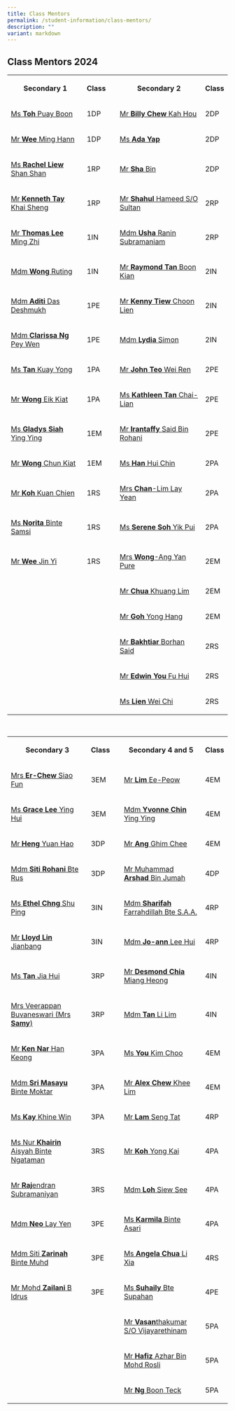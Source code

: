 ```yaml
---
title: Class Mentors
permalink: /student-information/class-mentors/
description: ""
variant: markdown
---
```

<h2>Class Mentors 2024</h2><table><tbody><tr><th rowspan="1" colspan="1"><p>Secondary 1</p></th><th rowspan="1" colspan="1"><p>Class</p></th><td rowspan="1" colspan="1"><p></p></td><th rowspan="1" colspan="1"><p>Secondary 2</p></th><th rowspan="1" colspan="1"><p>Class</p></th></tr><tr><td rowspan="1" colspan="1"><p><a href="mailto:toh_puay_boon@schools.gov.sg" rel="noopener noreferrer nofollow" target="">Ms </a><strong><a href="mailto:toh_puay_boon@schools.gov.sg" rel="noopener noreferrer nofollow" target="">Toh</a></strong><a href="mailto:toh_puay_boon@schools.gov.sg" rel="noopener noreferrer nofollow" target=""> Puay Boon</a></p><p></p></td><td rowspan="1" colspan="1"><p>1DP</p></td><td rowspan="1" colspan="1"><p></p></td><td rowspan="1" colspan="1"><p><a href="mailto:chew_kah_hou@schools.gov.sg" rel="noopener noreferrer nofollow" target="">Mr </a><strong><a href="mailto:chew_kah_hou@schools.gov.sg" rel="noopener noreferrer nofollow" target="">Billy Chew</a></strong><a href="mailto:chew_kah_hou@schools.gov.sg" rel="noopener noreferrer nofollow" target=""> Kah Hou</a></p></td><td rowspan="1" colspan="1"><p>2DP</p></td></tr><tr><td rowspan="1" colspan="1"><p><a href="mailto:wee_ming_hann@schools.gov.sg" rel="noopener noreferrer nofollow" target="">Mr </a><strong><a href="mailto:wee_ming_hann@schools.gov.sg" rel="noopener noreferrer nofollow" target="">Wee</a></strong><a href="mailto:wee_ming_hann@schools.gov.sg" rel="noopener noreferrer nofollow" target=""> Ming Hann</a></p></td><td rowspan="1" colspan="1"><p>1DP</p></td><td rowspan="1" colspan="1"><p></p></td><td rowspan="1" colspan="1"><p><a href="mailto:kay_khine_win@schools.gov.sg" rel="noopener noreferrer nofollow" target="">Ms </a><strong><a href="mailto:kay_khine_win@schools.gov.sg" rel="noopener noreferrer nofollow" target="">Ada Yap</a></strong></p></td><td rowspan="1" colspan="1"><p>2DP</p></td></tr><tr><td rowspan="1" colspan="1"><p><a href="mailto:liew_shan_shan@schools.gov.sg" rel="noopener noreferrer nofollow" target="">Ms </a><strong><a href="mailto:liew_shan_shan@schools.gov.sg" rel="noopener noreferrer nofollow" target="">Rachel Liew</a></strong><a href="mailto:liew_shan_shan@schools.gov.sg" rel="noopener noreferrer nofollow" target=""> Shan Shan</a></p></td><td rowspan="1" colspan="1"><p>1RP</p></td><td rowspan="1" colspan="1"><p></p></td><td rowspan="1" colspan="1"><p><a href="mailto:sha_bin@schools.gov.sg" rel="noopener noreferrer nofollow" target="_blank">Mr </a><strong><a href="mailto:sha_bin@schools.gov.sg" rel="noopener noreferrer nofollow" target="_blank">Sha </a></strong><a href="mailto:sha_bin@schools.gov.sg" rel="noopener noreferrer nofollow" target="_blank">Bin</a></p></td><td rowspan="1" colspan="1"><p>2DP</p></td></tr><tr><td rowspan="1" colspan="1"><p><a href="mailto:tay_khai_sheng_kenneth@schools.gov.sg" rel="noopener noreferrer nofollow" target="">Mr </a><strong><a href="mailto:tay_khai_sheng_kenneth@schools.gov.sg" rel="noopener noreferrer nofollow" target="">Kenneth Tay</a></strong><a href="mailto:tay_khai_sheng_kenneth@schools.gov.sg" rel="noopener noreferrer nofollow" target=""> Khai Sheng</a></p></td><td rowspan="1" colspan="1"><p>1RP</p></td><td rowspan="1" colspan="1"><p></p></td><td rowspan="1" colspan="1"><p><a href="mailto:shahul_hameed_sultan@schools.gov.sg" rel="noopener noreferrer nofollow" target="">Mr </a><strong><a href="mailto:shahul_hameed_sultan@schools.gov.sg" rel="noopener noreferrer nofollow" target="">Shahul</a></strong><a href="mailto:shahul_hameed_sultan@schools.gov.sg" rel="noopener noreferrer nofollow" target=""> Hameed S/O Sultan</a></p></td><td rowspan="1" colspan="1"><p>2RP</p></td></tr><tr><td rowspan="1" colspan="1"><p><a href="mailto:thomas_lee_ming_zhi_a@schools.gov.sg" rel="noopener noreferrer nofollow" target="">Mr </a><strong><a href="mailto:thomas_lee_ming_zhi_a@schools.gov.sg" rel="noopener noreferrer nofollow" target="">Thomas Lee</a></strong><a href="mailto:thomas_lee_ming_zhi_a@schools.gov.sg" rel="noopener noreferrer nofollow" target=""> Ming Zhi</a></p></td><td rowspan="1" colspan="1"><p>1IN</p></td><td rowspan="1" colspan="1"><p></p></td><td rowspan="1" colspan="1"><p><a href="mailto:usha_rani_subramaniam@schools.gov.sg" rel="noopener noreferrer nofollow" target="_blank">Mdm </a><strong><a href="mailto:usha_rani_subramaniam@schools.gov.sg" rel="noopener noreferrer nofollow" target="_blank">Usha </a></strong><a href="mailto:usha_rani_subramaniam@schools.gov.sg" rel="noopener noreferrer nofollow" target="_blank">Ranin Subramaniam</a></p></td><td rowspan="1" colspan="1"><p>2RP</p></td></tr><tr><td rowspan="1" colspan="1"><p><a href="mailto:wong_ruting@schools.gov.sg" rel="noopener noreferrer nofollow" target="">Mdm </a><strong><a href="mailto:wong_ruting@schools.gov.sg" rel="noopener noreferrer nofollow" target="">Wong</a></strong><a href="mailto:wong_ruting@schools.gov.sg" rel="noopener noreferrer nofollow" target=""> Ruting</a></p></td><td rowspan="1" colspan="1"><p>1IN</p></td><td rowspan="1" colspan="1"><p></p></td><td rowspan="1" colspan="1"><p><a href="mailto:raymond_tan_boon_kian@schools.gov.sg" rel="noopener noreferrer nofollow" target="">Mr </a><strong><a href="mailto:raymond_tan_boon_kian@schools.gov.sg" rel="noopener noreferrer nofollow" target="">Raymond Tan</a></strong><a href="mailto:raymond_tan_boon_kian@schools.gov.sg" rel="noopener noreferrer nofollow" target=""> Boon Kian</a></p></td><td rowspan="1" colspan="1"><p>2IN</p></td></tr><tr><td rowspan="1" colspan="1"><p><a href="mailto:aditi_das_deshmukh@schools.gov.sg" rel="noopener noreferrer nofollow" target="">Mdm </a><strong><a href="mailto:aditi_das_deshmukh@schools.gov.sg" rel="noopener noreferrer nofollow" target="">Aditi</a></strong><a href="mailto:aditi_das_deshmukh@schools.gov.sg" rel="noopener noreferrer nofollow" target=""> Das Deshmukh</a></p></td><td rowspan="1" colspan="1"><p>1PE</p></td><td rowspan="1" colspan="1"><p></p></td><td rowspan="1" colspan="1"><p><a href="mailto:tiew_choon_lien@schools.gov.sg" rel="noopener noreferrer nofollow" target="_blank">Mr </a><strong><a href="mailto:tiew_choon_lien@schools.gov.sg" rel="noopener noreferrer nofollow" target="_blank">Kenny Tiew</a></strong><a href="mailto:tiew_choon_lien@schools.gov.sg" rel="noopener noreferrer nofollow" target="_blank"> Choon Lien</a></p></td><td rowspan="1" colspan="1"><p>2IN</p></td></tr><tr><td rowspan="1" colspan="1"><p><a href="mailto:clarissa_ng_pey_wen@schools.gov.sg" rel="noopener noreferrer nofollow" target="">Mdm </a><strong><a href="mailto:clarissa_ng_pey_wen@schools.gov.sg" rel="noopener noreferrer nofollow" target="">Clarissa Ng</a></strong><a href="mailto:clarissa_ng_pey_wen@schools.gov.sg" rel="noopener noreferrer nofollow" target=""> Pey Wen</a></p></td><td rowspan="1" colspan="1"><p>1PE</p></td><td rowspan="1" colspan="1"><p></p></td><td rowspan="1" colspan="1"><p><a href="mailto:simon_lydia_shamani@schools.gov.sg" rel="noopener noreferrer nofollow" target="_blank">Mdm </a><strong><a href="mailto:simon_lydia_shamani@schools.gov.sg" rel="noopener noreferrer nofollow" target="_blank">Lydia </a></strong><a href="mailto:simon_lydia_shamani@schools.gov.sg" rel="noopener noreferrer nofollow" target="_blank">Simon</a></p></td><td rowspan="1" colspan="1"><p>2IN</p></td></tr><tr><td rowspan="1" colspan="1"><p><a href="mailto:tan_kuay_yong@schools.gov.sg" rel="noopener noreferrer nofollow" target="">Ms </a><strong><a href="mailto:tan_kuay_yong@schools.gov.sg" rel="noopener noreferrer nofollow" target="">Tan</a></strong><a href="mailto:tan_kuay_yong@schools.gov.sg" rel="noopener noreferrer nofollow" target=""> Kuay Yong</a></p></td><td rowspan="1" colspan="1"><p>1PA</p></td><td rowspan="1" colspan="1"><p></p></td><td rowspan="1" colspan="1"><p><a href="mailto:john_teo_wei_ren@schools.gov.sg" rel="noopener noreferrer nofollow" target="_blank">Mr </a><strong><a href="mailto:john_teo_wei_ren@schools.gov.sg" rel="noopener noreferrer nofollow" target="_blank">John Teo</a></strong><a href="mailto:john_teo_wei_ren@schools.gov.sg" rel="noopener noreferrer nofollow" target="_blank"> Wei Ren</a></p></td><td rowspan="1" colspan="1"><p>2PE</p></td></tr><tr><td rowspan="1" colspan="1"><p><a href="mailto:wong_eik_kiat@schools.gov.sg" rel="noopener noreferrer nofollow" target="">Mr </a><strong><a href="mailto:wong_eik_kiat@schools.gov.sg" rel="noopener noreferrer nofollow" target="">Wong</a></strong><a href="mailto:wong_eik_kiat@schools.gov.sg" rel="noopener noreferrer nofollow" target=""> Eik Kiat</a></p></td><td rowspan="1" colspan="1"><p>1PA</p></td><td rowspan="1" colspan="1"><p></p></td><td rowspan="1" colspan="1"><p><a href="mailto:tan_chai-lian_kathleen@schools.gov.sg" rel="noopener noreferrer nofollow" target="">Ms </a><strong><a href="mailto:tan_chai-lian_kathleen@schools.gov.sg" rel="noopener noreferrer nofollow" target="">Kathleen Tan</a></strong><a href="mailto:tan_chai-lian_kathleen@schools.gov.sg" rel="noopener noreferrer nofollow" target=""> Chai-Lian</a></p></td><td rowspan="1" colspan="1"><p>2PE</p></td></tr><tr><td rowspan="1" colspan="1"><p><a href="mailto:gladys_siah_ying_ying@schools.gov.sg" rel="noopener noreferrer nofollow" target="">Ms </a><strong><a href="mailto:gladys_siah_ying_ying@schools.gov.sg" rel="noopener noreferrer nofollow" target="">Gladys Siah</a></strong><a href="mailto:gladys_siah_ying_ying@schools.gov.sg" rel="noopener noreferrer nofollow" target=""> Ying Ying</a></p></td><td rowspan="1" colspan="1"><p>1EM</p></td><td rowspan="1" colspan="1"><p></p></td><td rowspan="1" colspan="1"><p><a href="mailto:irantaffy_said_b_rohani@schools.gov.sg" rel="noopener noreferrer nofollow" target="_blank">Mr </a><strong><a href="mailto:irantaffy_said_b_rohani@schools.gov.sg" rel="noopener noreferrer nofollow" target="_blank">Irantaffy </a></strong><a href="mailto:irantaffy_said_b_rohani@schools.gov.sg" rel="noopener noreferrer nofollow" target="_blank">Said Bin Rohani</a></p></td><td rowspan="1" colspan="1"><p>2PE</p></td></tr><tr><td rowspan="1" colspan="1"><p><a href="mailto:wong_chun_kiat@schools.gov.sg" rel="noopener noreferrer nofollow" target="">Mr </a><strong><a href="mailto:wong_chun_kiat@schools.gov.sg" rel="noopener noreferrer nofollow" target="">Wong</a></strong><a href="mailto:wong_chun_kiat@schools.gov.sg" rel="noopener noreferrer nofollow" target=""> Chun Kiat</a></p></td><td rowspan="1" colspan="1"><p>1EM</p></td><td rowspan="1" colspan="1"><p></p></td><td rowspan="1" colspan="1"><p><a href="mailto:han_hui_chin@schools.gov.sg" rel="noopener noreferrer nofollow" target="">Ms </a><strong><a href="mailto:han_hui_chin@schools.gov.sg" rel="noopener noreferrer nofollow" target="">Han</a></strong><a href="mailto:han_hui_chin@schools.gov.sg" rel="noopener noreferrer nofollow" target=""> Hui Chin</a></p></td><td rowspan="1" colspan="1"><p>2PA</p></td></tr><tr><td rowspan="1" colspan="1"><p><a href="mailto:koh_kuan_chien@schools.gov.sg" rel="noopener noreferrer nofollow" target="">Mr </a><strong><a href="mailto:koh_kuan_chien@schools.gov.sg" rel="noopener noreferrer nofollow" target="">Koh</a></strong><a href="mailto:koh_kuan_chien@schools.gov.sg" rel="noopener noreferrer nofollow" target=""> Kuan Chien</a></p></td><td rowspan="1" colspan="1"><p>1RS</p></td><td rowspan="1" colspan="1"><p></p></td><td rowspan="1" colspan="1"><p><a href="mailto:lim_lay_yean@schools.gov.sg" rel="noopener noreferrer nofollow" target="">Mrs </a><strong><a href="mailto:lim_lay_yean@schools.gov.sg" rel="noopener noreferrer nofollow" target="">Chan</a></strong><a href="mailto:lim_lay_yean@schools.gov.sg" rel="noopener noreferrer nofollow" target="">-Lim Lay Yean</a></p></td><td rowspan="1" colspan="1"><p>2PA</p></td></tr><tr><td rowspan="1" colspan="1"><p><a href="mailto:norita_samsi@schools.gov.sg" rel="noopener noreferrer nofollow" target="">Ms </a><strong><a href="mailto:norita_samsi@schools.gov.sg" rel="noopener noreferrer nofollow" target="">Norita</a></strong><a href="mailto:norita_samsi@schools.gov.sg" rel="noopener noreferrer nofollow" target=""> Binte Samsi</a></p></td><td rowspan="1" colspan="1"><p>1RS<br></p></td><td rowspan="1" colspan="1"><p></p></td><td rowspan="1" colspan="1"><p><a href="mailto:soh_yik_pui@schools.gov.sg" rel="noopener noreferrer nofollow" target="_blank">Ms </a><strong><a href="mailto:soh_yik_pui@schools.gov.sg" rel="noopener noreferrer nofollow" target="_blank">Serene Soh</a></strong><a href="mailto:soh_yik_pui@schools.gov.sg" rel="noopener noreferrer nofollow" target="_blank"> Yik Pui</a></p></td><td rowspan="1" colspan="1"><p>2PA</p></td></tr><tr><td rowspan="1" colspan="1"><p><a href="mailto:wee_jin_yi@schools.gov.sg" rel="noopener noreferrer nofollow" target="">Mr </a><strong><a href="mailto:wee_jin_yi@schools.gov.sg" rel="noopener noreferrer nofollow" target="">Wee </a></strong><a href="mailto:wee_jin_yi@schools.gov.sg" rel="noopener noreferrer nofollow" target="">Jin Yi</a></p></td><td rowspan="1" colspan="1"><p>1RS</p></td><td rowspan="1" colspan="1"><p></p></td><td rowspan="1" colspan="1"><p><a href="mailto:ang_yan_pure@schools.gov.sg" rel="noopener noreferrer nofollow" target="_blank">Mrs </a><strong><a href="mailto:ang_yan_pure@schools.gov.sg" rel="noopener noreferrer nofollow" target="_blank">Wong</a></strong><a href="mailto:ang_yan_pure@schools.gov.sg" rel="noopener noreferrer nofollow" target="_blank">-Ang Yan Pure</a></p></td><td rowspan="1" colspan="1"><p>2EM</p></td></tr><tr><td rowspan="1" colspan="1"><p></p></td><td rowspan="1" colspan="1"><p></p></td><td rowspan="1" colspan="1"><p></p></td><td rowspan="1" colspan="1"><p><a href="mailto:chua_khuang_lim@schools.gov.sg" rel="noopener noreferrer nofollow" target="">Mr </a><strong><a href="mailto:chua_khuang_lim@schools.gov.sg" rel="noopener noreferrer nofollow" target="">Chua</a></strong><a href="mailto:chua_khuang_lim@schools.gov.sg" rel="noopener noreferrer nofollow" target=""> Khuang Lim</a></p></td><td rowspan="1" colspan="1"><p>2EM</p></td></tr><tr><td rowspan="1" colspan="1"><p></p></td><td rowspan="1" colspan="1"><p></p></td><td rowspan="1" colspan="1"><p></p></td><td rowspan="1" colspan="1"><p><a href="mailto:goh_yong_hang@schools.gov.sg" rel="noopener noreferrer nofollow" target="_blank">Mr </a><strong><a href="mailto:goh_yong_hang@schools.gov.sg" rel="noopener noreferrer nofollow" target="_blank">Goh </a></strong><a href="mailto:goh_yong_hang@schools.gov.sg" rel="noopener noreferrer nofollow" target="_blank">Yong Hang</a></p></td><td rowspan="1" colspan="1"><p>2EM</p></td></tr><tr><td rowspan="1" colspan="1"><p></p></td><td rowspan="1" colspan="1"><p></p></td><td rowspan="1" colspan="1"><p></p></td><td rowspan="1" colspan="1"><p><a href="mailto:bakhtiar_borhan_said@schools.gov.sg" rel="noopener noreferrer nofollow" target="_blank">Mr </a><strong><a href="mailto:bakhtiar_borhan_said@schools.gov.sg" rel="noopener noreferrer nofollow" target="_blank">Bakhtiar </a></strong><a href="mailto:bakhtiar_borhan_said@schools.gov.sg" rel="noopener noreferrer nofollow" target="_blank">Borhan Said</a></p></td><td rowspan="1" colspan="1"><p>2RS</p></td></tr><tr><td rowspan="1" colspan="1"><p></p></td><td rowspan="1" colspan="1"><p></p></td><td rowspan="1" colspan="1"><p></p></td><td rowspan="1" colspan="1"><p><a href="mailto:you_fu_hui@schools.gov.sg" rel="noopener noreferrer nofollow" target="">Mr </a><strong><a href="mailto:you_fu_hui@schools.gov.sg" rel="noopener noreferrer nofollow" target="">Edwin You</a></strong><a href="mailto:you_fu_hui@schools.gov.sg" rel="noopener noreferrer nofollow" target=""> Fu Hui</a></p></td><td rowspan="1" colspan="1"><p>2RS</p></td></tr><tr><td rowspan="1" colspan="1"><p></p></td><td rowspan="1" colspan="1"><p></p></td><td rowspan="1" colspan="1"><p></p></td><td rowspan="1" colspan="1"><p><a href="mailto:lien_wei_chi@schools.gov.sg" rel="noopener noreferrer nofollow" target="">Ms </a><strong><a href="mailto:lien_wei_chi@schools.gov.sg" rel="noopener noreferrer nofollow" target="">Lien</a></strong><a href="mailto:lien_wei_chi@schools.gov.sg" rel="noopener noreferrer nofollow" target=""> Wei Chi</a></p></td><td rowspan="1" colspan="1"><p>2RS</p></td></tr></tbody></table><p><br></p><table><tbody><tr><th rowspan="1" colspan="1"><p>Secondary 3</p></th><th rowspan="1" colspan="1"><p>Class</p></th><td rowspan="1" colspan="1"><p></p></td><th rowspan="1" colspan="1"><p>Secondary 4 and 5</p></th><th rowspan="1" colspan="1"><p>Class</p></th></tr><tr><td rowspan="1" colspan="1"><p><a href="mailto:chew_siao_fun@schools.gov.sg" rel="noopener noreferrer nofollow" target="">Mrs </a><strong><a href="mailto:chew_siao_fun@schools.gov.sg" rel="noopener noreferrer nofollow" target="">Er-Chew</a></strong><a href="mailto:chew_siao_fun@schools.gov.sg" rel="noopener noreferrer nofollow" target=""> Siao Fun</a></p></td><td rowspan="1" colspan="1"><p>3EM</p></td><td rowspan="1" colspan="1"><p></p></td><td rowspan="1" colspan="1"><p><a href="mailto:lim_ee-peow@schools.gov.sg" rel="noopener noreferrer nofollow" target="_blank">Mr </a><strong><a href="mailto:lim_ee-peow@schools.gov.sg" rel="noopener noreferrer nofollow" target="_blank">Lim </a></strong><a href="mailto:lim_ee-peow@schools.gov.sg" rel="noopener noreferrer nofollow" target="_blank">Ee-Peow</a></p></td><td rowspan="1" colspan="1"><p>4EM</p></td></tr><tr><td rowspan="1" colspan="1"><p><a href="mailto:lee_ying_hui_grace@schools.gov.sg" rel="noopener noreferrer nofollow" target="">Ms </a><strong><a href="mailto:lee_ying_hui_grace@schools.gov.sg" rel="noopener noreferrer nofollow" target="">Grace Lee</a></strong><a href="mailto:lee_ying_hui_grace@schools.gov.sg" rel="noopener noreferrer nofollow" target=""> Ying Hui</a></p></td><td rowspan="1" colspan="1"><p>3EM</p></td><td rowspan="1" colspan="1"><p></p></td><td rowspan="1" colspan="1"><p><a href="mailto:chin_ying_ying@schools.gov.sg" rel="noopener noreferrer nofollow" target="">Mdm </a><strong><a href="mailto:chin_ying_ying@schools.gov.sg" rel="noopener noreferrer nofollow" target="">Yvonne Chin</a></strong><a href="mailto:chin_ying_ying@schools.gov.sg" rel="noopener noreferrer nofollow" target=""> Ying Ying</a></p></td><td rowspan="1" colspan="1"><p>4EM</p></td></tr><tr><td rowspan="1" colspan="1"><p><a href="mailto:heng_yuan_hao@schools.gov.sg" rel="noopener noreferrer nofollow" target="">Mr </a><strong><a href="mailto:heng_yuan_hao@schools.gov.sg" rel="noopener noreferrer nofollow" target="">Heng</a></strong><a href="mailto:heng_yuan_hao@schools.gov.sg" rel="noopener noreferrer nofollow" target=""> Yuan Hao</a></p><p></p></td><td rowspan="1" colspan="1"><p>3DP</p></td><td rowspan="1" colspan="1"><p></p></td><td rowspan="1" colspan="1"><p><a href="mailto:ang_ghim_chee@schools.gov.sg" rel="noopener noreferrer nofollow" target="_blank">Mr </a><strong><a href="mailto:ang_ghim_chee@schools.gov.sg" rel="noopener noreferrer nofollow" target="_blank">Ang </a></strong><a href="mailto:ang_ghim_chee@schools.gov.sg" rel="noopener noreferrer nofollow" target="_blank">Ghim Chee</a></p></td><td rowspan="1" colspan="1"><p>4EM</p></td></tr><tr><td rowspan="1" colspan="1"><p><a href="mailto:siti_rohani_rus@schools.gov.sg" rel="noopener noreferrer nofollow" target="">Mdm </a><strong><a href="mailto:siti_rohani_rus@schools.gov.sg" rel="noopener noreferrer nofollow" target="">Siti Rohani</a></strong><a href="mailto:siti_rohani_rus@schools.gov.sg" rel="noopener noreferrer nofollow" target=""> Bte Rus</a></p></td><td rowspan="1" colspan="1"><p>3DP</p></td><td rowspan="1" colspan="1"><p></p></td><td rowspan="1" colspan="1"><p><a href="mailto:muhammad_arshad_jumah@schools.gov.sg" rel="noopener noreferrer nofollow" target="">Mr Muhammad </a><strong><a href="mailto:muhammad_arshad_jumah@schools.gov.sg" rel="noopener noreferrer nofollow" target="">Arshad</a></strong><a href="mailto:muhammad_arshad_jumah@schools.gov.sg" rel="noopener noreferrer nofollow" target=""> Bin Jumah</a></p></td><td rowspan="1" colspan="1"><p>4DP</p></td></tr><tr><td rowspan="1" colspan="1"><p><a href="mailto:chng_shu_ping_ethel@schools.gov.sg" rel="noopener noreferrer nofollow" target="">Ms </a><strong><a href="mailto:chng_shu_ping_ethel@schools.gov.sg" rel="noopener noreferrer nofollow" target="">Ethel Chng</a></strong><a href="mailto:chng_shu_ping_ethel@schools.gov.sg" rel="noopener noreferrer nofollow" target=""> Shu Ping</a></p></td><td rowspan="1" colspan="1"><p>3IN</p></td><td rowspan="1" colspan="1"><p></p></td><td rowspan="1" colspan="1"><p><a href="mailto:sharifah_farrahdillah_s_a@schools.gov.sg" rel="noopener noreferrer nofollow" target="_blank">Mdm </a><strong><a href="mailto:sharifah_farrahdillah_s_a@schools.gov.sg" rel="noopener noreferrer nofollow" target="_blank">Sharifah </a></strong><a href="mailto:sharifah_farrahdillah_s_a@schools.gov.sg" rel="noopener noreferrer nofollow" target="_blank">Farrahdillah Bte S.A.A.</a></p></td><td rowspan="1" colspan="1"><p>4RP</p></td></tr><tr><td rowspan="1" colspan="1"><p><a href="mailto:lloyd_lin_jianbang@schools.gov.sg" rel="noopener noreferrer nofollow" target="">Mr </a><strong><a href="mailto:lloyd_lin_jianbang@schools.gov.sg" rel="noopener noreferrer nofollow" target="">Lloyd Lin</a></strong><a href="mailto:lloyd_lin_jianbang@schools.gov.sg" rel="noopener noreferrer nofollow" target=""> Jianbang</a></p></td><td rowspan="1" colspan="1"><p>3IN</p></td><td rowspan="1" colspan="1"><p></p></td><td rowspan="1" colspan="1"><p><a href="mailto:lee_hui@schools.gov.sg" rel="noopener noreferrer nofollow" target="_blank">Mdm </a><strong><a href="mailto:lee_hui@schools.gov.sg" rel="noopener noreferrer nofollow" target="_blank">Jo-ann</a></strong><a href="mailto:lee_hui@schools.gov.sg" rel="noopener noreferrer nofollow" target="_blank"> Lee Hui</a></p></td><td rowspan="1" colspan="1"><p>4RP</p></td></tr><tr><td rowspan="1" colspan="1"><p><a href="mailto:tan_jia_hui_b@schools.gov.sg" rel="noopener noreferrer nofollow" target="">Ms </a><strong><a href="mailto:tan_jia_hui_b@schools.gov.sg" rel="noopener noreferrer nofollow" target="">Tan</a></strong><a href="mailto:tan_jia_hui_b@schools.gov.sg" rel="noopener noreferrer nofollow" target=""> Jia Hui</a></p><p></p></td><td rowspan="1" colspan="1"><p>3RP</p></td><td rowspan="1" colspan="1"><p></p></td><td rowspan="1" colspan="1"><p><a href="mailto:chia_miang_heong@schools.gov.sg" rel="noopener noreferrer nofollow" target="_blank">Mr </a><strong><a href="mailto:chia_miang_heong@schools.gov.sg" rel="noopener noreferrer nofollow" target="_blank">Desmond Chia</a></strong><a href="mailto:chia_miang_heong@schools.gov.sg" rel="noopener noreferrer nofollow" target="_blank"> Miang Heong</a></p></td><td rowspan="1" colspan="1"><p>4IN</p></td></tr><tr><td rowspan="1" colspan="1"><p><a href="mailto:veerappan_buvaneswari@schools.gov.sg" rel="noopener noreferrer nofollow" target="">Mrs Veerappan Buvaneswari (Mrs </a><strong><a href="mailto:veerappan_buvaneswari@schools.gov.sg" rel="noopener noreferrer nofollow" target="">Samy</a></strong><a href="mailto:veerappan_buvaneswari@schools.gov.sg" rel="noopener noreferrer nofollow" target="">)</a></p></td><td rowspan="1" colspan="1"><p>3RP</p></td><td rowspan="1" colspan="1"><p></p></td><td rowspan="1" colspan="1"><p><a href="mailto:tan_li_lim@schools.gov.sg" rel="noopener noreferrer nofollow" target="">Mdm </a><strong><a href="mailto:tan_li_lim@schools.gov.sg" rel="noopener noreferrer nofollow" target="">Tan</a></strong><a href="mailto:tan_li_lim@schools.gov.sg" rel="noopener noreferrer nofollow" target=""> Li Lim</a></p></td><td rowspan="1" colspan="1"><p>4IN</p></td></tr><tr><td rowspan="1" colspan="1"><p><a href="mailto:nar_han_keong@schools.gov.sg" rel="noopener noreferrer nofollow" target="">Mr </a><strong><a href="mailto:nar_han_keong@schools.gov.sg" rel="noopener noreferrer nofollow" target="">Ken Nar</a></strong><a href="mailto:nar_han_keong@schools.gov.sg" rel="noopener noreferrer nofollow" target=""> Han Keong</a></p></td><td rowspan="1" colspan="1"><p>3PA</p></td><td rowspan="1" colspan="1"><p></p></td><td rowspan="1" colspan="1"><p><a href="mailto:you_kim_choo@schools.gov.sg" rel="noopener noreferrer nofollow" target="">Ms </a><strong><a href="mailto:you_kim_choo@schools.gov.sg" rel="noopener noreferrer nofollow" target="">You </a></strong><a href="mailto:you_kim_choo@schools.gov.sg" rel="noopener noreferrer nofollow" target="">Kim Choo</a></p></td><td rowspan="1" colspan="1"><p>4EM</p></td></tr><tr><td rowspan="1" colspan="1"><p><a href="mailto:sri_masayu_moktar@schools.gov.sg" rel="noopener noreferrer nofollow" target="">Mdm </a><strong><a href="mailto:sri_masayu_moktar@schools.gov.sg" rel="noopener noreferrer nofollow" target="">Sri Masayu</a></strong><a href="mailto:sri_masayu_moktar@schools.gov.sg" rel="noopener noreferrer nofollow" target=""> Binte Moktar</a></p></td><td rowspan="1" colspan="1"><p>3PA</p></td><td rowspan="1" colspan="1"><p></p></td><td rowspan="1" colspan="1"><p><a href="mailto:chew_khee_lim@schools.gov.sg" rel="noopener noreferrer nofollow" target="_blank">Mr </a><strong><a href="mailto:chew_khee_lim@schools.gov.sg" rel="noopener noreferrer nofollow" target="_blank">Alex Chew</a></strong><a href="mailto:chew_khee_lim@schools.gov.sg" rel="noopener noreferrer nofollow" target="_blank"> Khee Lim</a></p></td><td rowspan="1" colspan="1"><p>4EM</p></td></tr><tr><td rowspan="1" colspan="1"><p><a href="mailto:kay_khine_win@schools.gov.sg" rel="noopener noreferrer nofollow" target="">Ms </a><strong><a href="mailto:kay_khine_win@schools.gov.sg" rel="noopener noreferrer nofollow" target="">Kay </a></strong><a href="mailto:kay_khine_win@schools.gov.sg" rel="noopener noreferrer nofollow" target="">Khine Win</a></p></td><td rowspan="1" colspan="1"><p>3PA</p></td><td rowspan="1" colspan="1"><p></p></td><td rowspan="1" colspan="1"><p><a href="mailto:lam_seng_tat@schools.gov.sg" rel="noopener noreferrer nofollow" target="">Mr </a><strong><a href="mailto:lam_seng_tat@schools.gov.sg" rel="noopener noreferrer nofollow" target="">Lam </a></strong><a href="mailto:lam_seng_tat@schools.gov.sg" rel="noopener noreferrer nofollow" target="">Seng Tat</a></p></td><td rowspan="1" colspan="1"><p>4RP</p></td></tr><tr><td rowspan="1" colspan="1"><p><a href="mailto:nur_khairin_aisyah_ngataman@schools.gov.sg" rel="noopener noreferrer nofollow" target="">Ms Nur </a><strong><a href="mailto:nur_khairin_aisyah_ngataman@schools.gov.sg" rel="noopener noreferrer nofollow" target="">Khairin</a></strong><a href="mailto:nur_khairin_aisyah_ngataman@schools.gov.sg" rel="noopener noreferrer nofollow" target=""> Aisyah Binte Ngataman</a></p></td><td rowspan="1" colspan="1"><p>3RS</p></td><td rowspan="1" colspan="1"><p></p></td><td rowspan="1" colspan="1"><p><a href="mailto:koh_yong_kai@schools.gov.sg" rel="noopener noreferrer nofollow" target="">Mr </a><strong><a href="mailto:koh_yong_kai@schools.gov.sg" rel="noopener noreferrer nofollow" target="">Koh</a></strong><a href="mailto:koh_yong_kai@schools.gov.sg" rel="noopener noreferrer nofollow" target=""> Yong Kai</a></p></td><td rowspan="1" colspan="1"><p>4PA</p></td></tr><tr><td rowspan="1" colspan="1"><p><a href="mailto:rajendran_subramaniyan@schools.gov.sg" rel="noopener noreferrer nofollow" target="">Mr </a><strong><a href="mailto:rajendran_subramaniyan@schools.gov.sg" rel="noopener noreferrer nofollow" target="">Raj</a></strong><a href="mailto:rajendran_subramaniyan@schools.gov.sg" rel="noopener noreferrer nofollow" target="">endran Subramaniyan</a></p></td><td rowspan="1" colspan="1"><p>3RS</p></td><td rowspan="1" colspan="1"><p></p></td><td rowspan="1" colspan="1"><p><a href="mailto:loh_siew_see@schools.gov.sg" rel="noopener noreferrer nofollow" target="">Mdm </a><strong><a href="mailto:loh_siew_see@schools.gov.sg" rel="noopener noreferrer nofollow" target="">Loh</a></strong><a href="mailto:loh_siew_see@schools.gov.sg" rel="noopener noreferrer nofollow" target=""> Siew See</a></p></td><td rowspan="1" colspan="1"><p>4PA<br></p></td></tr><tr><td rowspan="1" colspan="1"><p><a href="mailto:neo_lay_yen@schools.gov.sg" rel="noopener noreferrer nofollow" target="">Mdm </a><strong><a href="mailto:neo_lay_yen@schools.gov.sg" rel="noopener noreferrer nofollow" target="">Neo</a></strong><a href="mailto:neo_lay_yen@schools.gov.sg" rel="noopener noreferrer nofollow" target=""> Lay Yen</a></p></td><td rowspan="1" colspan="1"><p>3PE</p></td><td rowspan="1" colspan="1"><p></p></td><td rowspan="1" colspan="1"><p><a href="mailto:karmila_asari@schools.gov.sg" rel="noopener noreferrer nofollow" target="">Ms </a><strong><a href="mailto:karmila_asari@schools.gov.sg" rel="noopener noreferrer nofollow" target="">Karmila</a></strong><a href="mailto:karmila_asari@schools.gov.sg" rel="noopener noreferrer nofollow" target=""> Binte Asari</a></p></td><td rowspan="1" colspan="1"><p>4PA<br></p></td></tr><tr><td rowspan="1" colspan="1"><p><a href="mailto:siti_zarinah_muhammad@schools.gov.sg" rel="noopener noreferrer nofollow" target="">Mdm Siti </a><strong><a href="mailto:siti_zarinah_muhammad@schools.gov.sg" rel="noopener noreferrer nofollow" target="">Zarinah</a></strong><a href="mailto:siti_zarinah_muhammad@schools.gov.sg" rel="noopener noreferrer nofollow" target=""> Binte Muhd</a></p></td><td rowspan="1" colspan="1"><p>3PE</p></td><td rowspan="1" colspan="1"><p></p></td><td rowspan="1" colspan="1"><p><a href="mailto:chua_li_xia_angela@schools.gov.sg" rel="noopener noreferrer nofollow" target="">Ms </a><strong><a href="mailto:chua_li_xia_angela@schools.gov.sg" rel="noopener noreferrer nofollow" target="">Angela Chua</a></strong><a href="mailto:chua_li_xia_angela@schools.gov.sg" rel="noopener noreferrer nofollow" target=""> Li Xia</a></p></td><td rowspan="1" colspan="1"><p>4RS</p></td></tr><tr><td rowspan="1" colspan="1"><p><a href="mailto:mohd_zailani_b_idrus@schools.gov.sg" rel="noopener noreferrer nofollow" target="">Mr Mohd </a><strong><a href="mailto:mohd_zailani_b_idrus@schools.gov.sg" rel="noopener noreferrer nofollow" target="">Zailani</a></strong><a href="mailto:mohd_zailani_b_idrus@schools.gov.sg" rel="noopener noreferrer nofollow" target=""> B Idrus</a></p></td><td rowspan="1" colspan="1"><p>3PE</p></td><td rowspan="1" colspan="1"><p></p></td><td rowspan="1" colspan="1"><p><a href="mailto:suhaily_supahan@schools.gov.sg" rel="noopener noreferrer nofollow" target="">Ms </a><strong><a href="mailto:suhaily_supahan@schools.gov.sg" rel="noopener noreferrer nofollow" target="">Suhaily</a></strong><a href="mailto:suhaily_supahan@schools.gov.sg" rel="noopener noreferrer nofollow" target=""> Bte Supahan</a></p></td><td rowspan="1" colspan="1"><p>4PE</p></td></tr><tr><td rowspan="1" colspan="1"><p><br></p></td><td rowspan="1" colspan="1"><p><br></p></td><td rowspan="1" colspan="1"><p></p></td><td rowspan="1" colspan="1"><p><a href="mailto:vasanthakumar_vijayarethinam@schools.gov.sg" rel="noopener noreferrer nofollow" target="">Mr </a><strong><a href="mailto:vasanthakumar_vijayarethinam@schools.gov.sg" rel="noopener noreferrer nofollow" target="">Vasan</a></strong><a href="mailto:vasanthakumar_vijayarethinam@schools.gov.sg" rel="noopener noreferrer nofollow" target="">thakumar S/O Vijayarethinam</a></p></td><td rowspan="1" colspan="1"><p>5PA</p></td></tr><tr><td rowspan="1" colspan="1"><p><br></p></td><td rowspan="1" colspan="1"><p><br></p></td><td rowspan="1" colspan="1"><p></p></td><td rowspan="1" colspan="1"><p><a href="mailto:hafiz_azhar_mohamad_rosli@schools.gov.sg" rel="noopener noreferrer nofollow" target="">Mr </a><strong><a href="mailto:hafiz_azhar_mohamad_rosli@schools.gov.sg" rel="noopener noreferrer nofollow" target="">Hafiz</a></strong><a href="mailto:hafiz_azhar_mohamad_rosli@schools.gov.sg" rel="noopener noreferrer nofollow" target=""> Azhar Bin Mohd Rosli</a></p></td><td rowspan="1" colspan="1"><p>5PA</p></td></tr><tr><td rowspan="1" colspan="1"><p></p></td><td rowspan="1" colspan="1"><p></p></td><td rowspan="1" colspan="1"><p></p></td><td rowspan="1" colspan="1"><p><a href="mailto:ng_boon_teck@schools.gov.sg" rel="noopener noreferrer nofollow" target="">Mr </a><strong><a href="mailto:ng_boon_teck@schools.gov.sg" rel="noopener noreferrer nofollow" target="">Ng</a></strong><a href="mailto:ng_boon_teck@schools.gov.sg" rel="noopener noreferrer nofollow" target=""> Boon Teck</a></p></td><td rowspan="1" colspan="1"><p>5PA</p></td></tr></tbody></table><p></p>
